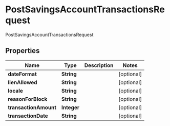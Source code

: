 

# PostSavingsAccountTransactionsRequest

PostSavingsAccountTransactionsRequest

## Properties

| Name | Type | Description | Notes |
|------------ | ------------- | ------------- | -------------|
|**dateFormat** | **String** |  |  [optional] |
|**lienAllowed** | **String** |  |  [optional] |
|**locale** | **String** |  |  [optional] |
|**reasonForBlock** | **String** |  |  [optional] |
|**transactionAmount** | **Integer** |  |  [optional] |
|**transactionDate** | **String** |  |  [optional] |



